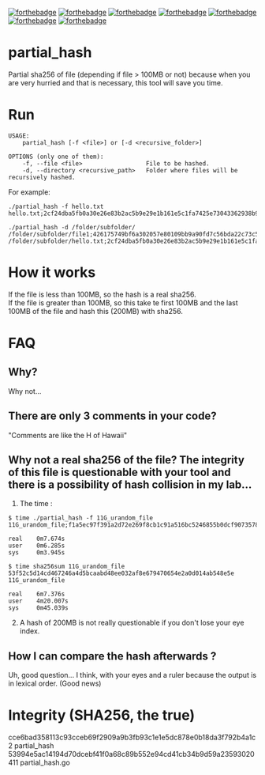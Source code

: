 [![forthebadge](https://forthebadge.com/images/badges/0-percent-optimized.svg)](https://forthebadge.com) [![forthebadge](https://forthebadge.com/images/badges/built-by-crips.svg)](https://forthebadge.com) [![forthebadge](https://forthebadge.com/images/badges/built-with-love.svg)](https://forthebadge.com) [![forthebadge](https://forthebadge.com/images/badges/made-with-go.svg)](https://forthebadge.com) [![forthebadge](https://forthebadge.com/images/badges/powered-by-black-magic.svg)](https://forthebadge.com) [![forthebadge](https://forthebadge.com/images/badges/uses-badges.svg)](https://forthebadge.com) [![forthebadge](https://forthebadge.com/images/badges/you-didnt-ask-for-this.svg)](https://forthebadge.com)

# partial_hash
Partial sha256 of file (depending if file > 100MB or not) because when you are very hurried and that is necessary, this tool will save you time. 

# Run

```
USAGE:
    partial_hash [-f <file>] or [-d <recursive_folder>]

OPTIONS (only one of them):
    -f, --file <file>                  File to be hashed.
    -d, --directory <recursive_path>   Folder where files will be recursively hashed.
```

For example:

```
./partial_hash -f hello.txt 
hello.txt;2cf24dba5fb0a30e26e83b2ac5b9e29e1b161e5c1fa7425e73043362938b9824;1/1

./partial_hash -d /folder/subfolder/
/folder/subfolder/file1;426175749bf6a302057e80109bb9a90fd7c56bda22c73c5a34bbc85197c25c2d;1/2
/folder/subfolder/hello.txt;2cf24dba5fb0a30e26e83b2ac5b9e29e1b161e5c1fa7425e73043362938b9824;2/2
```

# How it works

If the file is less than 100MB, so the hash is a real sha256.  
If the file is greater than 100MB, so this take te first 100MB and the last 100MB of the file and hash this (200MB) with sha256.

# FAQ

## Why?

Why not...

## There are only 3 comments in your code?

"Comments are like the H of Hawaii"

## Why not a real sha256 of the file? The integrity of this file is questionable with your tool and there is a possibility of hash collision in my lab...
1. The time :
```
$ time ./partial_hash -f 11G_urandom_file 
11G_urandom_file;f1a5ec97f391a2d72e269f8cb1c91a516bc5246855b0dcf9073578df463891b6;1/1

real    0m7.674s
user    0m6.285s
sys     0m3.945s

$ time sha256sum 11G_urandom_file 
53f52c5d14cd467246a4d5bcaabd48ee032af8e679470654e2a0d014ab548e5e  11G_urandom_file

real    6m7.376s
user    4m20.007s
sys     0m45.039s
```
2. A hash of 200MB is not really questionable if you don't lose your eye index.

## How I can compare the hash afterwards ?
 
Uh, good question... I think, with your eyes and a ruler because the output is in lexical order. (Good news)

# Integrity (SHA256, the true)
cce6bad358113c93cceb69f2909a9b3fb93c1e1e5dc878e0b18da3f792b4a1c2  partial_hash
53994e5ac14194d70dcebf41f0a68c89b552e94cd41cb34b9d59a23593020411  partial_hash.go
